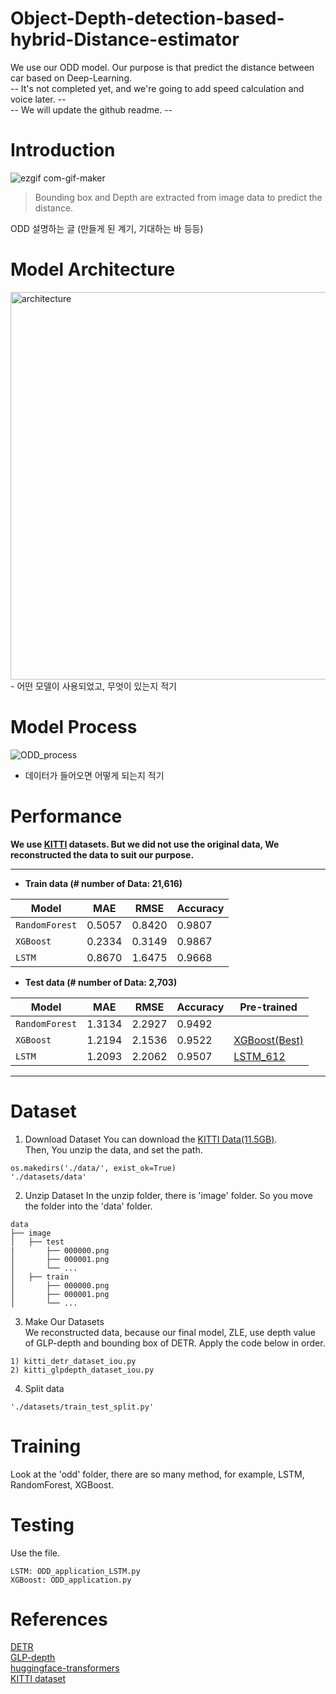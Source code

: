 # Object-Depth-detection-based-hybrid-Distance-estimator
We use our ODD model. Our purpose is that predict the distance between car based on Deep-Learning.  
-- It's not completed yet, and we're going to add speed calculation and voice later. --   
-- We will update the github readme. --  


# Introduction
![ezgif com-gif-maker](https://user-images.githubusercontent.com/98331298/171547569-da221132-a13e-4b5f-8437-59cad290d3b2.gif)  
>Bounding box and Depth are extracted from image data to predict the distance.    
    
ODD 설명하는 글 (만들게 된 계기, 기대하는 바 등등)  
  
# Model Architecture
<img width="620" alt="architecture" src="https://user-images.githubusercontent.com/98331298/171553688-aee2e42a-9699-485a-8257-24f32b100ebe.png">
- 어떤 모델이 사용되었고, 무엇이 있는지 적기   

# Model Process
![ODD_process](https://user-images.githubusercontent.com/98331298/171548443-b4441f3e-7ac0-4108-913d-bd4e9db84fe3.jpg)  
- 데이터가 들어오면 어떻게 되는지 적기  

# Performance
**We use [KITTI](http://www.cvlibs.net/datasets/kitti/) datasets. But we did not use the original data, We reconstructed the data to suit our purpose.**

------------
- **Train data (# number of Data: 21,616)**  

| Model | MAE | RMSE | Accuracy |
| ------------- | ------------- | ------------- | ------------- |
| `RandomForest` | 0.5057 | 0.8420 | 0.9807 |
| `XGBoost` | 0.2334 | 0.3149 | 0.9867 |  
| `LSTM` | 0.8670 | 1.6475 | 0.9668 |  
  
- **Test data (# number of Data: 2,703)**  

| Model | MAE | RMSE | Accuracy | Pre-trained |
| ------------- | ------------- | ------------- | ------------- | ------------- |
| `RandomForest` | 1.3134 | 2.2927 | 0.9492 | |
| `XGBoost` | 1.2194 | 2.1536 | 0.9522 | [XGBoost(Best)](https://drive.google.com/file/d/1YPiHMNylDWM2s_Q1_20BEnDYUcNgSu8H/view?usp=sharing) |
| `LSTM` | 1.2093 | 2.2062 | 0.9507 | [LSTM_612](https://drive.google.com/file/d/1DqtP08KgLiUrbPnrXuSZFC7Tr55IAHS_/view?usp=sharing) |
------------

# Dataset
1) Download Dataset
You can download the [KITTI Data(11.5GB)](https://drive.google.com/file/d/1MhDts48HWxIWPC7ZXLOMPqU2Mnt3NVmI/view?usp=sharing).  
Then, You unzip the data, and set the path.   
```
os.makedirs('./data/', exist_ok=True)  
'./datasets/data'  
```

2) Unzip Dataset
In the unzip folder, there is 'image' folder. So you move the folder into the 'data' folder.   
```
data
├── image                    
│   ├── test
|       ├── 000000.png            
│       ├── 000001.png
│       └── ...
│   ├── train             
│       ├── 000000.png             
│       ├── 000001.png            
│       └── ...                 
```
   
3) Make Our Datasets   
We reconstructed data, because our final model, ZLE, use depth value of GLP-depth and bounding box of DETR. Apply the code below in order.  
```
1) kitti_detr_dataset_iou.py
2) kitti_glpdepth_dataset_iou.py
```
 
4) Split data
```
'./datasets/train_test_split.py'
```
  
# Training 
Look at the 'odd' folder, there are so many method, for example, LSTM, RandomForest, XGBoost.

# Testing
Use the file.
```
LSTM: ODD_application_LSTM.py
XGBoost: ODD_application.py
```

# References
[DETR](https://github.com/facebookresearch/detr)   
[GLP-depth](https://github.com/vinvino02/GLPDepth)   
[huggingface-transformers](https://github.com/huggingface/transformers)   
[KITTI dataset](http://www.cvlibs.net/datasets/kitti/)  

 
